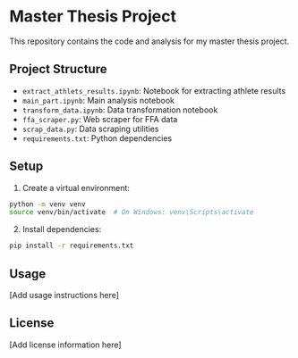 # Master Thesis Project

This repository contains the code and analysis for my master thesis project.

## Project Structure

- `extract_athlets_results.ipynb`: Notebook for extracting athlete results
- `main_part.ipynb`: Main analysis notebook
- `transform_data.ipynb`: Data transformation notebook
- `ffa_scraper.py`: Web scraper for FFA data
- `scrap_data.py`: Data scraping utilities
- `requirements.txt`: Python dependencies

## Setup

1. Create a virtual environment:
```bash
python -m venv venv
source venv/bin/activate  # On Windows: venv\Scripts\activate
```

2. Install dependencies:
```bash
pip install -r requirements.txt
```

## Usage

[Add usage instructions here]

## License

[Add license information here]